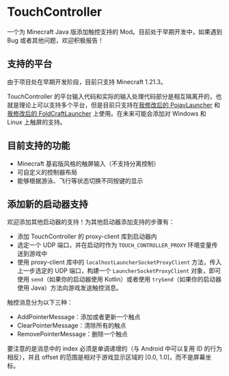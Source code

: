 # TouchController

一个为 Minecraft Java 版添加触控支持的 Mod。目前处于早期开发中，如果遇到 Bug 或者其他问题，欢迎积极报告！

## 支持的平台

由于项目处在早期开发阶段，目前只支持 Minecraft 1.21.3。

TouchController 的平台输入代码和实际的输入处理代码部分是相互隔离开的，也就是理论上可以支持多个平台，但是目前只支持在[我修改后的 PojavLauncher](https://github.com/fifth-light/PojavLauncher) 和[我修改后的 FoldCraftLauncher](https://github.com/fifth-light/FoldCraftLauncher) 上使用。在未来可能会添加对 Windows 和 Linux 上触屏的支持。

## 目前支持的功能

- Minecraft 基岩版风格的触屏输入（不支持分离控制）
- 可自定义的控制器布局
- 能够根据游泳、飞行等状态切换不同按键的显示

## 添加新的启动器支持

欢迎添加其他启动器的支持！为其他启动器添加支持的步骤有：

- 添加 TouchController 的 proxy-client 库到启动器内
- 选定一个 UDP 端口，并在启动时作为 `TOUCH_CONTROLLER_PROXY` 环境变量传送到游戏中
- 使用 proxy-client 库中的 `localhostLauncherSocketProxyClient` 方法，传入上一步选定的 UDP 端口，构建一个 `LauncherSocketProxyClient` 对象，即可使用 `send`（如果你的启动器使用 Kotlin）或者使用 `trySend`（如果你的启动器使用 Java）方法向游戏发送触控消息。

触控消息分为以下三种：

- AddPointerMessage：添加或者更新一个触点
- ClearPointerMessage：清除所有的触点
- RemovePointerMessage：删除一个触点

要注意的是消息中的 index 必须是单调递增的（与 Android 中可以复用 ID 的行为相反），并且 offset 的范围是相对于游戏显示区域的 [0.0, 1.0]，而不是屏幕坐标。
